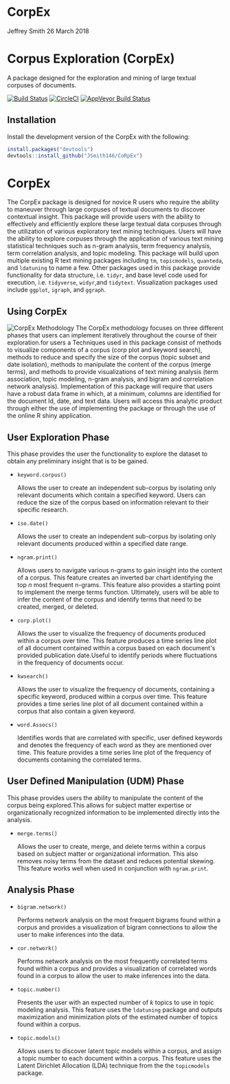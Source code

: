 CorpEx
================
Jeffrey Smith
26 March 2018

Corpus Exploration (CorpEx)
===========================

A package designed for the exploration and mining of large textual corpuses of documents.

[![Build Status](https://travis-ci.org/JSmith146/CoRpEx.svg?branch=master)](https://travis-ci.org/JSmith146/CoRpEx) [![CircleCI](https://circleci.com/gh/JSmith146/CoRpEx.svg?style=svg)](https://circleci.com/gh/JSmith146/CoRpEx) [![AppVeyor Build Status](https://ci.appveyor.com/api/projects/status/github/JSmith146/CoRpEx?branch=master&svg=true)](https://ci.appveyor.com/project/JSmith146/CoRpEx)

<!--don't edit README.md go to README.Rmd instead-->
Installation
------------

Install the development version of the CorpEx with the following:

``` r
install.packages("devtools")
devtools::install_github("JSmith146/CoRpEx")
```

CorpEx
======

The CorpEx package is designed for novice R users who require the ability to maneuver through large corpuses of textual documents to discover contextual insight. This package will provide users with the ability to effectively and efficiently explore these large textual data corpuses through the utilization of various exploratory text mining techniques. Users will have the ability to explore corpuses through the application of various text mining statistical techniques such as n-gram analysis, term frequency analysis, term correlation analysis, and topic modeling. This package will build upon multiple existing R text mining packages including `tm`, `topicmodels`, `quanteda`, and `ldatuning` to name a few. Other packages used in this package provide functionality for data structure, i.e. `tidyr`, and base level code used for execution, i.e. `tidyverse`, `widyr`,and `tidytext`. Visualization packages used include `ggplot`, `igraph`, and `ggraph`.

Using CorpEx
------------

![CorpEx Methodology](C:/Users/El%20Jefe/Documents/GitHub/CorpEx/img/CorpEx%20Methodology.png) The CorpEx methodology focuses on three different phases that users can implement iteratively throughout the course of their exploration.for users a Techniques used in this package consist of methods to visualize components of a corpus (corp plot and keyword search), methods to reduce and specify the size of the corpus (topic subset and date isolation), methods to manipulate the content of the corpus (merge terms), and methods to provide visualizations of text mining analysis (term association, topic modeling, n-gram analysis, and bigram and correlation network analysis). Implementation of this package will require that users have a robust data frame in which, at a minimum, columns are identified for the document Id, date, and text data. Users will access this analytic product through either the use of implementing the package or through the use of the online R shiny application.

User Exploration Phase
----------------------

This phase provides the user the functionality to explore the dataset to obtain any preliminary insight that is to be gained.

-   `keyword.corpus()`

    Allows the user to create an independent sub-corpus by isolating only relevant documents which contain a specified keyword. Users can reduce the size of the corpus based on information relevant to their specific research.

-   `iso.date()`

    Allows the user to create an independent sub-corpus by isolating only relevant documents produced within a specified date range.

-   `ngram.print()`

    Allows users to navigate various n-grams to gain insight into the content of a corpus. This feature creates an inverted bar chart identifying the top *n* most frequent n-grams. This feature also provides a starting point to implement the merge terms function. Ultimately, users will be able to infer the content of the corpus and identify terms that need to be created, merged, or deleted.

-   `corp.plot()`

    Allows the user to visualize the frequency of documents produced within a corpus over time. This feature produces a time series line plot of all document contained within a corpus based on each document's provided publication date.Useful to identify periods where fluctuations in the frequency of documents occur.

-   `kwsearch()`

    Allows the user to visualize the frequency of documents, containing a specific keyword, produced within a corpus over time. This feature provides a time series line plot of all document contained within a corpus that also contain a given keyword.

-   `word.Assocs()`

    Identifies words that are correlated with specific, user defined keywords and denotes the frequency of each word as they are mentioned over time. This feature provides a time series line plot of the frequency of documents containing the correlated terms.

User Defined Manipulation (UDM) Phase
-------------------------------------

This phase provides users the ability to manipulate the content of the corpus being explored.This allows for subject matter expertise or organizationally recognized information to be implemented directly into the analysis.

-   `merge.terms()`

    Allows the user to create, merge, and delete terms within a corpus based on subject matter or organizational information. This also removes noisy terms from the dataset and reduces potential skewing. This feature works well when used in conjunction with `ngram.print`.

Analysis Phase
--------------

-   `bigram.network()`

    Performs network analysis on the most frequent bigrams found within a corpus and provides a visualization of bigram connections to allow the user to make inferences into the data.

-   `cor.network()`

    Performs network analysis on the most frequently correlated terms found within a corpus and provides a visualization of correlated words found in a corpus to allow the user to make inferences into the data.

-   `topic.number()`

    Presents the user with an expected number of *k* topics to use in topic modeling analysis. This feature uses the `ldatuning` package and outputs maximization and minimization plots of the estimated number of topics found within a corpus.

-   `topic.models()`

    Allows users to discover latent topic models within a corpus, and assign a topic number to each document within a corpus. This feature uses the Latent Dirichlet Allocation (LDA) technique from the the `topicmodels` package.
